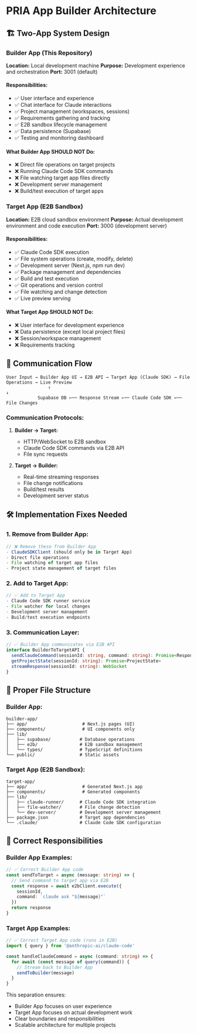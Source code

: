 # PRIA App Builder Architecture

## 🏗️ Two-App System Design

### Builder App (This Repository)
**Location:** Local development machine
**Purpose:** Development experience and orchestration
**Port:** 3001 (default)

#### Responsibilities:
- ✅ User interface and experience
- ✅ Chat interface for Claude interactions  
- ✅ Project management (workspaces, sessions)
- ✅ Requirements gathering and tracking
- ✅ E2B sandbox lifecycle management
- ✅ Data persistence (Supabase)
- ✅ Testing and monitoring dashboard

#### What Builder App SHOULD NOT Do:
- ❌ Direct file operations on target projects
- ❌ Running Claude Code SDK commands
- ❌ File watching target app files directly
- ❌ Development server management
- ❌ Build/test execution of target apps

### Target App (E2B Sandbox)
**Location:** E2B cloud sandbox environment
**Purpose:** Actual development environment and code execution
**Port:** 3000 (development server)

#### Responsibilities:
- ✅ Claude Code SDK execution
- ✅ File system operations (create, modify, delete)
- ✅ Development server (Next.js, npm run dev)
- ✅ Package management and dependencies
- ✅ Build and test execution
- ✅ Git operations and version control
- ✅ File watching and change detection
- ✅ Live preview serving

#### What Target App SHOULD NOT Do:
- ❌ User interface for development experience
- ❌ Data persistence (except local project files)
- ❌ Session/workspace management
- ❌ Requirements tracking

## 🔄 Communication Flow

```
User Input → Builder App UI → E2B API → Target App (Claude SDK) → File Operations → Live Preview
                ↑                                                        ↓
            Supabase DB ←── Response Stream ←── Claude Code SDK ←── File Changes
```

### Communication Protocols:

1. **Builder → Target:**
   - HTTP/WebSocket to E2B sandbox
   - Claude Code SDK commands via E2B API
   - File sync requests

2. **Target → Builder:**
   - Real-time streaming responses
   - File change notifications
   - Build/test results
   - Development server status

## 🛠️ Implementation Fixes Needed

### 1. Remove from Builder App:
```typescript
// ❌ Remove these from Builder App
- ClaudeSDKClient (should only be in Target App)
- Direct file operations
- File watching of target app files
- Project state management of target files
```

### 2. Add to Target App:
```typescript
// ✅ Add to Target App
- Claude Code SDK runner service
- File watcher for local changes
- Development server management
- Build/test execution endpoints
```

### 3. Communication Layer:
```typescript
// ✅ Builder App communicates via E2B API
interface BuilderToTargetAPI {
  sendClaudeCommand(sessionId: string, command: string): Promise<Response>
  getProjectState(sessionId: string): Promise<ProjectState>
  streamResponse(sessionId: string): WebSocket
}
```

## 📁 Proper File Structure

### Builder App:
```
builder-app/
├── app/                     # Next.js pages (UI)
├── components/              # UI components only
├── lib/
│   ├── supabase/           # Database operations
│   ├── e2b/                # E2B sandbox management
│   └── types/              # TypeScript definitions
└── public/                 # Static assets
```

### Target App (E2B Sandbox):
```
target-app/
├── app/                     # Generated Next.js app
├── components/              # Generated components
├── lib/
│   ├── claude-runner/      # Claude Code SDK integration
│   ├── file-watcher/       # File change detection
│   └── dev-server/         # Development server management
├── package.json            # Target app dependencies
└── .claude/                # Claude Code SDK configuration
```

## 🎯 Correct Responsibilities

### Builder App Examples:
```typescript
// ✅ Correct Builder App code
const sendToTarget = async (message: string) => {
  // Send command to target app via E2B
  const response = await e2bClient.execute({
    sessionId,
    command: `claude ask "${message}"`
  })
  return response
}
```

### Target App Examples:
```typescript
// ✅ Correct Target App code (runs in E2B)
import { query } from '@anthropic-ai/claude-code'

const handleClaudeCommand = async (command: string) => {
  for await (const message of query(command)) {
    // Stream back to Builder App
    sendToBuilder(message)
  }
}
```

This separation ensures:
- Builder App focuses on user experience
- Target App focuses on actual development work
- Clear boundaries and responsibilities
- Scalable architecture for multiple projects
